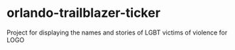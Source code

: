 # orlando-trailblazer-ticker
Project for displaying the names and stories of LGBT victims of violence for LOGO

